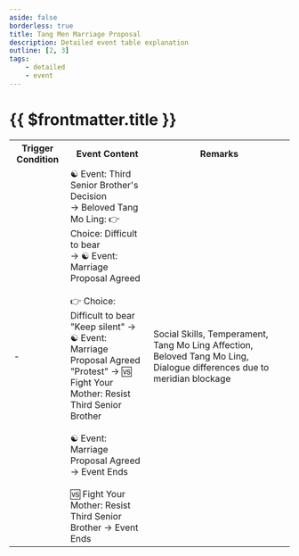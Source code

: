 ```yaml
---
aside: false
borderless: true
title: Tang Men Marriage Proposal
description: Detailed event table explanation
outline: [2, 3]
tags:
    - detailed
    - event
---
```


# {{ $frontmatter.title }}

<Table class="timeline-table">
    <tr class="timeline-header">
        <th>Trigger Condition</th>
        <th>Event Content</th>
        <th>Remarks</th>
    </tr>
	<tr>
		<td>-</td>
		<td>
			☯ Event: Third Senior Brother's Decision <br>
			→ Beloved Tang Mo Ling: 👉 Choice: Difficult to bear <br>
			→ ☯ Event: Marriage Proposal Agreed <br>
			<br>
			👉 Choice: Difficult to bear <br>
			<span title="
Tang Sheng +1
Tang Mo Ling Affection ≥ 45: Tang Mo Ling -1
			">"Keep silent" → ☯ Event: Marriage Proposal Agreed </span> <br>
			<span title="
Cultivation -2, Temperament +1, Social Skills +2, Tang Sheng -2, Tang Mo Ling +1, Contribution -20
Oratory ≥ 50: Cultivation -1, Oratory -1
			">"Protest" → 🆚 Fight Your Mother: Resist Third Senior Brother </span> <br>
			<br>
			<span title="Beloved Tang Mo Ling: Tang Mo Ling +2">☯ Event: Marriage Proposal Agreed → Event Ends </span> <br>
			<br>
			<span title="
Victory: Martial Arts +4, Affection -5, Reputation -2, Tang Sheng -1, Contribution -30
Victory, Temperament ≥ 60: Cultivation -1, Tang Wei Yuan Affection -1
			">🆚 Fight Your Mother: Resist Third Senior Brother → Event Ends </span> <br>
		</td>
		<td>Social Skills, Temperament, Tang Mo Ling Affection, Beloved Tang Mo Ling, Dialogue differences due to meridian blockage</td>
	</tr>
</table>